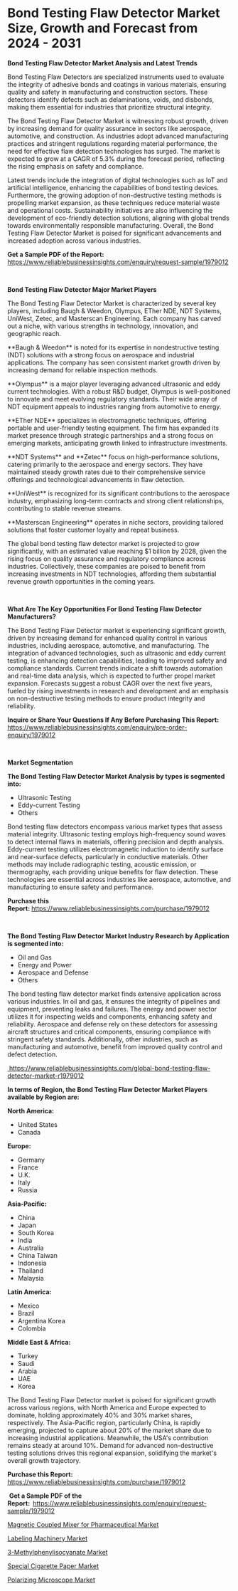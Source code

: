 <p><h1>Bond Testing Flaw Detector Market Size, Growth and Forecast from 2024 - 2031</h1></p><p><strong>Bond Testing Flaw Detector Market Analysis and Latest Trends</strong></p>
<p><p>Bond Testing Flaw Detectors are specialized instruments used to evaluate the integrity of adhesive bonds and coatings in various materials, ensuring quality and safety in manufacturing and construction sectors. These detectors identify defects such as delaminations, voids, and disbonds, making them essential for industries that prioritize structural integrity.</p><p>The Bond Testing Flaw Detector Market is witnessing robust growth, driven by increasing demand for quality assurance in sectors like aerospace, automotive, and construction. As industries adopt advanced manufacturing practices and stringent regulations regarding material performance, the need for effective flaw detection technologies has surged. The market is expected to grow at a CAGR of 5.3% during the forecast period, reflecting the rising emphasis on safety and compliance.</p><p>Latest trends include the integration of digital technologies such as IoT and artificial intelligence, enhancing the capabilities of bond testing devices. Furthermore, the growing adoption of non-destructive testing methods is propelling market expansion, as these techniques reduce material waste and operational costs. Sustainability initiatives are also influencing the development of eco-friendly detection solutions, aligning with global trends towards environmentally responsible manufacturing. Overall, the Bond Testing Flaw Detector Market is poised for significant advancements and increased adoption across various industries.</p></p>
<p><strong>Get a Sample PDF of the Report:&nbsp;</strong> <a href="https://www.reliablebusinessinsights.com/enquiry/request-sample/1979012?utm_campaign=97&utm_medium=2&utm_source=Github&utm_content=ia&utm_term=25102024&utm_id=bond-testing-flaw-detector">https://www.reliablebusinessinsights.com/enquiry/request-sample/1979012</a></p>
<p>&nbsp;</p>
<p><strong>Bond Testing Flaw Detector Major Market Players</strong></p>
<p><p>The Bond Testing Flaw Detector Market is characterized by several key players, including Baugh & Weedon, Olympus, ETher NDE, NDT Systems, UniWest, Zetec, and Masterscan Engineering. Each company has carved out a niche, with various strengths in technology, innovation, and geographic reach.</p><p>**Baugh & Weedon** is noted for its expertise in nondestructive testing (NDT) solutions with a strong focus on aerospace and industrial applications. The company has seen consistent market growth driven by increasing demand for reliable inspection methods. </p><p>**Olympus** is a major player leveraging advanced ultrasonic and eddy current technologies. With a robust R&D budget, Olympus is well-positioned to innovate and meet evolving regulatory standards. Their wide array of NDT equipment appeals to industries ranging from automotive to energy.</p><p>**ETher NDE** specializes in electromagnetic techniques, offering portable and user-friendly testing equipment. The firm has expanded its market presence through strategic partnerships and a strong focus on emerging markets, anticipating growth linked to infrastructure investments.</p><p>**NDT Systems** and **Zetec** focus on high-performance solutions, catering primarily to the aerospace and energy sectors. They have maintained steady growth rates due to their comprehensive service offerings and technological advancements in flaw detection.</p><p>**UniWest** is recognized for its significant contributions to the aerospace industry, emphasizing long-term contracts and strong client relationships, contributing to stable revenue streams.</p><p>**Masterscan Engineering** operates in niche sectors, providing tailored solutions that foster customer loyalty and repeat business.</p><p>The global bond testing flaw detector market is projected to grow significantly, with an estimated value reaching $1 billion by 2028, given the rising focus on quality assurance and regulatory compliance across industries. Collectively, these companies are poised to benefit from increasing investments in NDT technologies, affording them substantial revenue growth opportunities in the coming years.</p></p>
<p>&nbsp;</p>
<p><strong>What Are The Key Opportunities For Bond Testing Flaw Detector Manufacturers?</strong></p>
<p><p>The Bond Testing Flaw Detector market is experiencing significant growth, driven by increasing demand for enhanced quality control in various industries, including aerospace, automotive, and manufacturing. The integration of advanced technologies, such as ultrasonic and eddy current testing, is enhancing detection capabilities, leading to improved safety and compliance standards. Current trends indicate a shift towards automation and real-time data analysis, which is expected to further propel market expansion. Forecasts suggest a robust CAGR over the next five years, fueled by rising investments in research and development and an emphasis on non-destructive testing methods to ensure product integrity and reliability.</p></p>
<p><strong>Inquire or Share Your Questions If Any Before Purchasing This Report:</strong> <a href="https://www.reliablebusinessinsights.com/enquiry/pre-order-enquiry/1979012?utm_campaign=97&utm_medium=2&utm_source=Github&utm_content=ia&utm_term=25102024&utm_id=bond-testing-flaw-detector">https://www.reliablebusinessinsights.com/enquiry/pre-order-enquiry/1979012</a></p>
<p>&nbsp;</p>
<p><strong>Market Segmentation</strong></p>
<p><strong>The Bond Testing Flaw Detector Market Analysis by types is segmented into:</strong></p>
<p><ul><li>Ultrasonic Testing</li><li>Eddy-current Testing</li><li>Others</li></ul></p>
<p><p>Bond testing flaw detectors encompass various market types that assess material integrity. Ultrasonic testing employs high-frequency sound waves to detect internal flaws in materials, offering precision and depth analysis. Eddy-current testing utilizes electromagnetic induction to identify surface and near-surface defects, particularly in conductive materials. Other methods may include radiographic testing, acoustic emission, or thermography, each providing unique benefits for flaw detection. These technologies are essential across industries like aerospace, automotive, and manufacturing to ensure safety and performance.</p></p>
<p><strong>Purchase this Report:&nbsp;</strong><a href="https://www.reliablebusinessinsights.com/purchase/1979012?utm_campaign=97&utm_medium=2&utm_source=Github&utm_content=ia&utm_term=25102024&utm_id=bond-testing-flaw-detector">https://www.reliablebusinessinsights.com/purchase/1979012</a></p>
<p>&nbsp;</p>
<p><strong>The Bond Testing Flaw Detector Market Industry Research by Application is segmented into:</strong></p>
<p><ul><li>Oil and Gas</li><li>Energy and Power</li><li>Aerospace and Defense</li><li>Others</li></ul></p>
<p><p>The bond testing flaw detector market finds extensive application across various industries. In oil and gas, it ensures the integrity of pipelines and equipment, preventing leaks and failures. The energy and power sector utilizes it for inspecting welds and components, enhancing safety and reliability. Aerospace and defense rely on these detectors for assessing aircraft structures and critical components, ensuring compliance with stringent safety standards. Additionally, other industries, such as manufacturing and automotive, benefit from improved quality control and defect detection.</p></p>
<p><a href="https://www.reliablebusinessinsights.com/global-bond-testing-flaw-detector-market-r1979012?utm_campaign=97&utm_medium=2&utm_source=Github&utm_content=ia&utm_term=25102024&utm_id=bond-testing-flaw-detector">&nbsp;https://www.reliablebusinessinsights.com/global-bond-testing-flaw-detector-market-r1979012</a></p>
<p><strong>In terms of Region, the Bond Testing Flaw Detector Market Players available by Region are:</strong></p>
<p>
    <p> <strong> North America: </strong>
        <ul>
            <li>United States</li>
            <li>Canada</li>
        </ul>
        </p> 
    <p> <strong> Europe: </strong>
        <ul>
            <li>Germany</li>
            <li>France</li>
            <li>U.K.</li>
            <li>Italy</li>
            <li>Russia</li>
        </ul>
        </p> 
    <p> <strong> Asia-Pacific: </strong>
        <ul>
            <li>China</li>
            <li>Japan</li>
            <li>South Korea</li>
            <li>India</li>
            <li>Australia</li>
            <li>China Taiwan</li>
            <li>Indonesia</li>
            <li>Thailand</li>
            <li>Malaysia</li>
        </ul>
        </p> 
    <p> <strong> Latin America: </strong>
        <ul>
            <li>Mexico</li>
            <li>Brazil</li>
            <li>Argentina Korea</li>
            <li>Colombia</li>
        </ul>
        </p> 
    <p> <strong> Middle East & Africa: </strong>
        <ul>
            <li>Turkey</li>
            <li>Saudi</li>
            <li>Arabia</li>
            <li>UAE</li>
            <li>Korea</li>
        </ul>
    </p>
    </p>
<p><p>The Bond Testing Flaw Detector market is poised for significant growth across various regions, with North America and Europe expected to dominate, holding approximately 40% and 30% market shares, respectively. The Asia-Pacific region, particularly China, is rapidly emerging, projected to capture about 20% of the market share due to increasing industrial applications. Meanwhile, the USA's contribution remains steady at around 10%. Demand for advanced non-destructive testing solutions drives this regional expansion, solidifying the market's overall growth trajectory.</p></p>
<p><strong>Purchase this Report: </strong><a href="https://www.reliablebusinessinsights.com/purchase/1979012?utm_campaign=97&utm_medium=2&utm_source=Github&utm_content=ia&utm_term=25102024&utm_id=bond-testing-flaw-detector">https://www.reliablebusinessinsights.com/purchase/1979012</a></p>
<p>&nbsp;<strong>Get a Sample PDF of the Report:&nbsp;&nbsp;</strong><a href="https://www.reliablebusinessinsights.com/enquiry/request-sample/1979012?utm_campaign=97&utm_medium=2&utm_source=Github&utm_content=ia&utm_term=25102024&utm_id=bond-testing-flaw-detector">https://www.reliablebusinessinsights.com/enquiry/request-sample/1979012</a></p>
<p><strong></strong></p>
<p><p><a href="https://github.com/alespiliffe/Market-Research-Report-List-1/blob/main/magnetic-coupled-mixer-for-pharmaceutical-market.md?utm_campaign=97&utm_medium=2&utm_source=Github&utm_content=ia&utm_term=25102024&utm_id=bond-testing-flaw-detector">Magnetic Coupled Mixer for Pharmaceutical Market</a></p><p><a href="https://issuu.com/reportprime-2/docs/labeling-machinery-market-size-2030_a24722e2b8bab3?utm_campaign=97&utm_medium=2&utm_source=Github&utm_content=ia&utm_term=25102024&utm_id=bond-testing-flaw-detector">Labeling Machinery Market</a></p><p><a href="https://www.linkedin.com/pulse/3-methylphenylisocyanate-market-size-segmentation-trends-growth-kzc2c?utm_campaign=97&utm_medium=2&utm_source=Github&utm_content=ia&utm_term=25102024&utm_id=bond-testing-flaw-detector">3-Methylphenylisocyanate Market</a></p><p><a href="https://www.linkedin.com/pulse/opportunities-challenges-special-cigarette-paper-market-4e83e?utm_campaign=97&utm_medium=2&utm_source=Github&utm_content=ia&utm_term=25102024&utm_id=bond-testing-flaw-detector">Special Cigarette Paper Market</a></p><p><a href="https://issuu.com/reportprime-2/docs/polarizing-microscope-market-size-2_d14b63dee06c80?utm_campaign=97&utm_medium=2&utm_source=Github&utm_content=ia&utm_term=25102024&utm_id=bond-testing-flaw-detector">Polarizing Microscope Market</a></p></p>